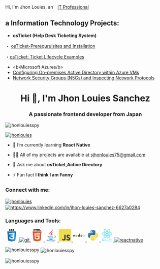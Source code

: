 Hi, I'm Jhon Louies, an　<a href="https://www.linkedin.com/in/jhon-louies-sanchez-6627a0284">IT Professional</a>
　 <h2> a Information Technology Projects:</h2>
- <b>osTicket (Help Desk Ticketing System)</b>



 
  
 ・ <a href="https://jhonlouiesspy.github.io/jhonlouiesSPY.gethub.io/">osTicket-Prerequruisites and Installation</a>
 
・<a href="https://jhonlouiesspy.github.io/jhonlouiesSPY.gethub.io/">osTicket: Ticket Lifecycle Examples</a>



- <b›Microsoft Azures/b>
- [Configuring On-premises Active Directory within Azure VMs](https://github.com/joshmadakorcc/configure-ad)
- [Network Security Groups (N5Gs) and Inspecting Network Protocols](https://github.com/joshmadakorcc/azure-network-protocols)





<h1 align="center">Hi 👋, I'm Jhon Louies Sanchez</h1>
<h3 align="center">A passionate frontend developer from Japan</h3>

<p align="left"> <img src="https://komarev.com/ghpvc/?username=jhonlouiesspy&label=Profile%20views&color=0e75b6&style=flat" alt="jhonlouiesspy" /> </p>

<p align="left"> <a href="https://twitter.com/jhonlouies" target="blank"><img src="https://img.shields.io/twitter/follow/jhonlouies?logo=twitter&style=for-the-badge" alt="jhonlouies" /></a> </p>

- 🌱 I’m currently learning **React Native**

- 👨‍💻 All of my projects are available at [sjhonlouies75@gmail.com](sjhonlouies75@gmail.com)

- 💬 Ask me about **osTicket,Active Directory**

- ⚡ Fun fact **I think I am Fanny**

<h3 align="left">Connect with me:</h3>
<p align="left">
<a href="https://twitter.com/jhonlouies" target="blank"><img align="center" src="https://raw.githubusercontent.com/rahuldkjain/github-profile-readme-generator/master/src/images/icons/Social/twitter.svg" alt="jhonlouies" height="30" width="40" /></a>
<a href="https://linkedin.com/in/https://www.linkedin.com/in/jhon-louies-sanchez-6627a0284" target="blank"><img align="center" src="https://raw.githubusercontent.com/rahuldkjain/github-profile-readme-generator/master/src/images/icons/Social/linked-in-alt.svg" alt="https://www.linkedin.com/in/jhon-louies-sanchez-6627a0284" height="30" width="40" /></a>
</p>

<h3 align="left">Languages and Tools:</h3>
<p align="left"> <a href="https://www.w3schools.com/css/" target="_blank" rel="noreferrer"> <img src="https://raw.githubusercontent.com/devicons/devicon/master/icons/css3/css3-original-wordmark.svg" alt="css3" width="40" height="40"/> </a> <a href="https://git-scm.com/" target="_blank" rel="noreferrer"> <img src="https://www.vectorlogo.zone/logos/git-scm/git-scm-icon.svg" alt="git" width="40" height="40"/> </a> <a href="https://www.w3.org/html/" target="_blank" rel="noreferrer"> <img src="https://raw.githubusercontent.com/devicons/devicon/master/icons/html5/html5-original-wordmark.svg" alt="html5" width="40" height="40"/> </a> <a href="https://www.java.com" target="_blank" rel="noreferrer"> <img src="https://raw.githubusercontent.com/devicons/devicon/master/icons/java/java-original.svg" alt="java" width="40" height="40"/> </a> <a href="https://developer.mozilla.org/en-US/docs/Web/JavaScript" target="_blank" rel="noreferrer"> <img src="https://raw.githubusercontent.com/devicons/devicon/master/icons/javascript/javascript-original.svg" alt="javascript" width="40" height="40"/> </a> <a href="https://nodejs.org" target="_blank" rel="noreferrer"> <img src="https://raw.githubusercontent.com/devicons/devicon/master/icons/nodejs/nodejs-original-wordmark.svg" alt="nodejs" width="40" height="40"/> </a> <a href="https://www.python.org" target="_blank" rel="noreferrer"> <img src="https://raw.githubusercontent.com/devicons/devicon/master/icons/python/python-original.svg" alt="python" width="40" height="40"/> </a> <a href="https://reactjs.org/" target="_blank" rel="noreferrer"> <img src="https://raw.githubusercontent.com/devicons/devicon/master/icons/react/react-original-wordmark.svg" alt="react" width="40" height="40"/> </a> <a href="https://reactnative.dev/" target="_blank" rel="noreferrer"> <img src="https://reactnative.dev/img/header_logo.svg" alt="reactnative" width="40" height="40"/> </a> </p>

<p><img align="left" src="https://github-readme-stats.vercel.app/api/top-langs?username=jhonlouiesspy&show_icons=true&locale=en&layout=compact" alt="jhonlouiesspy" /></p>

<p>&nbsp;<img align="center" src="https://github-readme-stats.vercel.app/api?username=jhonlouiesspy&show_icons=true&locale=en" alt="jhonlouiesspy" /></p>

<p><img align="center" src="https://github-readme-streak-stats.herokuapp.com/?user=jhonlouiesspy&" alt="jhonlouiesspy" /></p>







